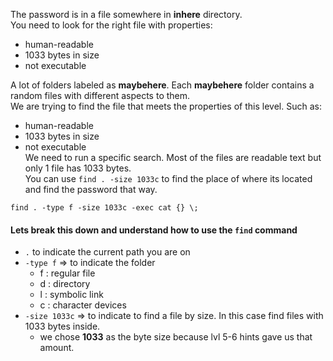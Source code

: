 The password is in a file somewhere in **inhere** directory.\
You need to look for the right file with properties:
- human-readable
- 1033 bytes in size
- not executable

A lot of folders labeled as **maybehere**.  Each **maybehere** folder contains a random files with different aspects to them.\
We are trying to find the file that meets the properties of this level.  Such as:
- human-readable
- 1033 bytes in size
- not executable\
We need to run a specific search.  Most of the files are readable text but only 1 file has 1033 bytes.\
You can use `find . -size 1033c` to find the place of where its located and find the password that way.


`find . -type f -size 1033c -exec cat {} \;`

#### Lets break this down and understand how to use the `find` command 
- `.` to indicate the current path you are on
- `-type f` => to indicate the folder
    - f : regular file
    - d : directory
    - l : symbolic link
    - c : character devices
- `-size 1033c` => to indicate to find a file by size.  In this case find files with 1033 bytes inside.
    - we chose **1033** as the byte size because lvl 5-6 hints gave us that amount.
